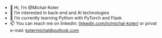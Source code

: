 - 👋 Hi, I’m @Michal-Koter
- 👀 I’m interested in back-end and AI technologies
- 🌱 I’m currently learning Python with PyTorch and Flask
- 📫 You can reach me on linkedin: [linkedin.com/in/michal-koter/](https://www.linkedin.com/in/michal-koter/) or privat e-mail: kotermichal@outlook.com
